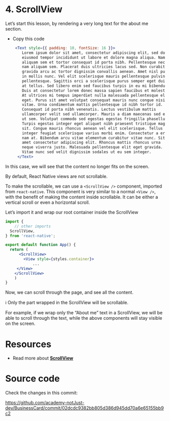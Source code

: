 # 4. ScrollView

Let’s start this lesson, by rendering a very long text for the about me section.

- Copy this code
    
    ```jsx
     <Text style={{ padding: 10, fontSize: 16 }}>
        Lorem ipsum dolor sit amet, consectetur adipiscing elit, sed do
        eiusmod tempor incididunt ut labore et dolore magna aliqua. Nam
        aliquam sem et tortor consequat id porta nibh. Pellentesque nec
        nam aliquam sem. Placerat duis ultricies lacus sed. Non curabitur
        gravida arcu ac tortor dignissim convallis aenean. Amet nisl purus
        in mollis nunc. Vel elit scelerisque mauris pellentesque pulvinar
        pellentesque. Sagittis orci a scelerisque purus semper eget duis
        at tellus. Sed libero enim sed faucibus turpis in eu mi bibendum.
        Duis at consectetur lorem donec massa sapien faucibus et molestie.
        At ultrices mi tempus imperdiet nulla malesuada pellentesque elit
        eget. Purus sit amet volutpat consequat mauris nunc congue nisi
        vitae. Urna condimentum mattis pellentesque id nibh tortor id.
        Consequat id porta nibh venenatis. Lectus vestibulum mattis
        ullamcorper velit sed ullamcorper. Mauris a diam maecenas sed enim
        ut sem. Volutpat commodo sed egestas egestas fringilla phasellus.
        Turpis egestas integer eget aliquet nibh praesent tristique magna
        sit. Congue mauris rhoncus aenean vel elit scelerisque. Tellus
        integer feugiat scelerisque varius morbi enim. Consectetur a erat
        nam at. Bibendum arcu vitae elementum curabitur vitae nunc. Sit
        amet consectetur adipiscing elit. Rhoncus mattis rhoncus urna
        neque viverra justo. Malesuada pellentesque elit eget gravida.
        Vitae nunc sed velit dignissim sodales ut eu sem integer.
      </Text>
    ```
    

In this case, we will see that the content no longer fits on the screen.

By default, React Native views are not scrollable.

To make the scrollable, we can use a `<ScrollView />` component, imported from `react-native`. This component is very similar to a normal `<View />`, with the benefit of making the content inside scrollable. It can be either a vertical scroll or even a horizontal scroll. 

Let’s import it and wrap our root container inside the ScrollView

```jsx
import {
	// other imports
  ScrollView,
} from 'react-native';

export default function App() {
  return (
	  <ScrollView>
	    <View style={styles.container}>
		    ...
     </View>
    </ScrollView>
	)
}
```

Now, we can scroll through the page, and see all the content. 

<aside>
ℹ️ Only the part wrapped in the ScrollView will be scrollable. 

For example, if we wrap only the “About me” text in a ScrollView, we will be able to scroll through the text, while the above components will stay visible on the screen.

</aside>

# Resources

- Read more about [**ScrollView**](https://reactnative.dev/docs/scrollview)

# Source code

Check the changes in this commit:

https://github.com/academy-notJust-dev/BusinessCard/commit/02dcdc9382bb805d386d945dd70a6e65155bb9c2
